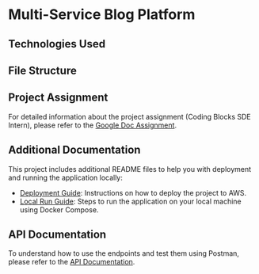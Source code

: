 # **Multi-Service Blog Platform**

## **Technologies Used**

## **File Structure**

## **Project Assignment**

For detailed information about the project assignment (Coding Blocks SDE Intern), please refer to the [Google Doc Assignment](https://docs.google.com/document/d/1lLiBLcsQXYmlod_NXPPsKzc1r2Kf4oNedYdVj2BkdEM).



## **Additional Documentation**

This project includes additional README files to help you with deployment and running the application locally:

- [Deployment Guide](./deploymentGuide.md): Instructions on how to deploy the project to AWS.
- [Local Run Guide](./localRunApp.md): Steps to run the application on your local machine using Docker Compose.



## **API Documentation**

To understand how to use the endpoints and test them using Postman, please refer to the [API Documentation](https://docs.your-api-docs-link).

